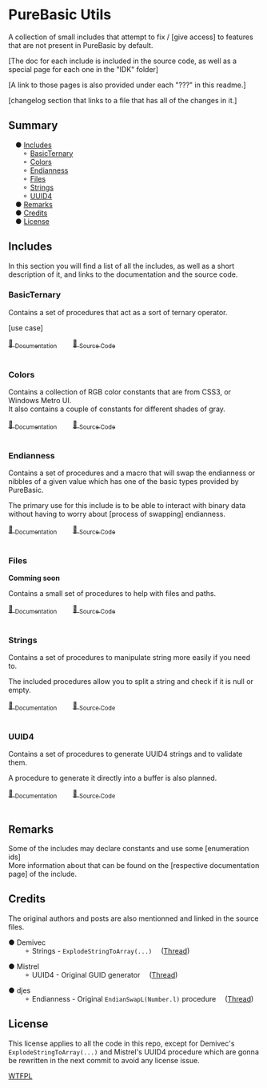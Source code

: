 # PureBasic Utils

A collection of small includes that attempt to fix / [give access] to features that are not present in PureBasic by default.

[The doc for each include is included in the source code, as well as a special page for each one in the "IDK" folder]

[A link to those pages is also provided under each "???" in this readme.]

[changelog section that links to a file that has all of the changes in it.]

## Summary

&emsp;● [Includes](#includes)<br>
&emsp;&emsp;⚬ [BasicTernary](#basicternary)<br>
&emsp;&emsp;⚬ [Colors](#colors)<br>
&emsp;&emsp;⚬ [Endianness](#endianness)<br>
&emsp;&emsp;⚬ [Files](#files)<br>
&emsp;&emsp;⚬ [Strings](#strings)<br>
&emsp;&emsp;⚬ [UUID4](#uuid4)<br>
&emsp;● [Remarks](#remarks)<br>
&emsp;● [Credits](#credits)<br>
&emsp;● [License](#license)<br>


## Includes

In this section you will find a list of all the includes, as well as a short description of it, and links to the documentation and the source code.


### BasicTernary

Contains a set of procedures that act as a sort of ternary operator.

[use case]

[📜 <sub>Documentation</sub>](Documentation/BasicTernary.md)&emsp;&emsp;
[💾 <sub>Source Code</sub>](Includes/BasicTernary.pbi)<br>
<br>


### Colors

Contains a collection of RGB color constants that are from CSS3, or Windows Metro UI.<br>
It also contains a couple of constants for different shades of gray.

[📜 <sub>Documentation</sub>](Documentation/Colors.md)&emsp;&emsp;
[💾 <sub>Source Code</sub>](Includes/Colors.pbi)<br>
<br>


### Endianness

Contains a set of procedures and a macro that will swap the endianness or nibbles of a given value which has one of the basic types provided by PureBasic.

The primary use for this include is to be able to interact with binary data without having to worry about [process of swapping] endianness.

[📜 <sub>Documentation</sub>](Documentation/Endianness.md)&emsp;&emsp;
[💾 <sub>Source Code</sub>](Includes/Endianness.pbi)<br>
<br>


### Files

**Comming soon**

Contains a small set of procedures to help with files and paths.

[📜 <sub>Documentation</sub>](Documentation/Files.md)&emsp;&emsp;
[💾 <sub>Source Code</sub>](Includes/Files.pbi)<br>
<br>


### Strings

Contains a set of procedures to manipulate string more easily if you need to.

The included procedures allow you to split a string and check if it is null or empty.

[📜 <sub>Documentation</sub>](Documentation/Strings.md)&emsp;&emsp;
[💾 <sub>Source Code</sub>](Includes/Strings.pbi)<br>
<br>


### UUID4

Contains a set of procedures to generate UUID4 strings and to validate them.

A procedure to generate it directly into a buffer is also planned.

[📜 <sub>Documentation</sub>](Documentation/UUID4.md)&emsp;&emsp;
[💾 <sub>Source Code</sub>](Includes/UUID4.pbi)<br>
<br>


## Remarks

Some of the includes may declare constants and use some [enumeration ids]<br>
More information about that can be found on the [respective documentation page] of the include.


## Credits
The original authors and posts are also mentionned and linked in the source files.

<!--[Have been rewritten and "improced" to avoid dealing with license issues]-->

● Demivec<br>
&emsp;&emsp; ⚬ Strings - `ExplodeStringToArray(...)`
&emsp;([Thread](http://www.purebasic.fr/english/viewtopic.php?f=13&t=41704))<br>

● Mistrel<br>
&emsp;&emsp; ⚬ UUID4 - Original GUID generator
&emsp;([Thread](http://www.purebasic.fr/english/viewtopic.php?t=38008))

● djes<br>
&emsp;&emsp; ⚬ Endianness - Original `EndianSwapL(Number.l)` procedure
&emsp;([Thread](https://www.purebasic.fr/english/viewtopic.php?f=19&t=17427))


## License

This license applies to all the code in this repo, except for Demivec's `ExplodeStringToArray(...)` and Mistrel's UUID4 procedure which are gonna be rewritten in the next commit to avoid any license issue.

[WTFPL](LICENSE)

<!--
Write the uuid 4 directly in a string buffer (A$ = Space(n) with RandomData(...)) 
Trash
Note, use grip to view this readme locally.
 (📃📃 | 🧱🧱  💾 📜 🧾 📝)mod
[📜 Doc]()&#9;&#9;[💾 Include]()<br>
[📜 Doc]()&ensp;&ensp;[💾 Include]()<br>
[📜 <sub>Documentation</sub>]()&emsp;&emsp;[💾 <sub>Include</sub>]()-->
